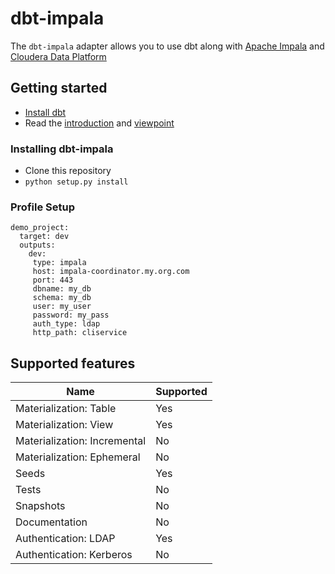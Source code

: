 # dbt-impala

The `dbt-impala` adapter allows you to use dbt along with [Apache Impala](https://impala.apache.org/) and [Cloudera Data Platform](https://cloudera.com)


## Getting started

- [Install dbt](https://docs.getdbt.com/docs/installation)
- Read the [introduction](https://docs.getdbt.com/docs/introduction/) and [viewpoint](https://docs.getdbt.com/docs/about/viewpoint/)


### Installing dbt-impala

- Clone this repository
- `python setup.py install`

### Profile Setup

```
demo_project:
  target: dev
  outputs:
    dev:
     type: impala
     host: impala-coordinator.my.org.com
     port: 443
     dbname: my_db
     schema: my_db
     user: my_user
     password: my_pass
     auth_type: ldap
     http_path: cliservice
```

## Supported features
| Name | Supported |
|------|-----------|
|Materialization: Table|Yes|
|Materialization: View|Yes|
|Materialization: Incremental|No|
|Materialization: Ephemeral|No|
|Seeds|Yes|
|Tests|No|
|Snapshots|No|
|Documentation|No|
|Authentication: LDAP|Yes|
|Authentication: Kerberos|No|
